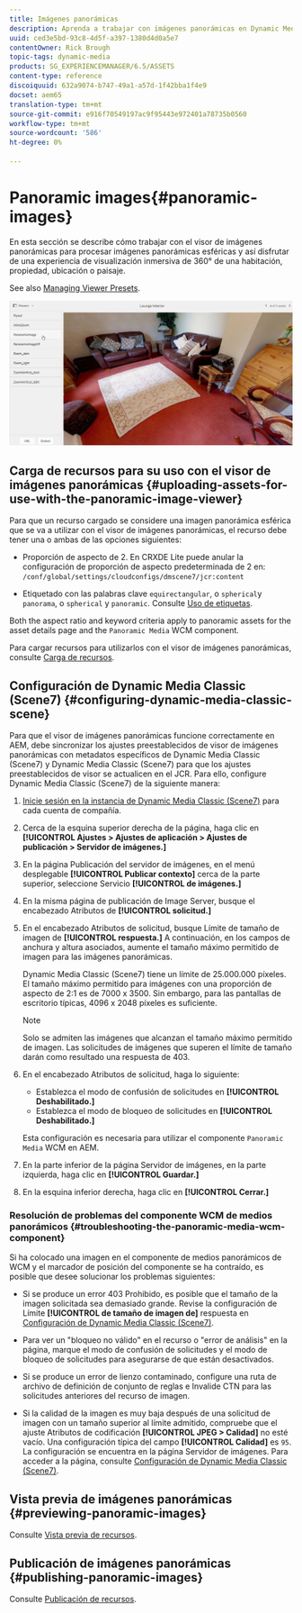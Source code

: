 ```yaml
---
title: Imágenes panorámicas
description: Aprenda a trabajar con imágenes panorámicas en Dynamic Media.
uuid: ced3e5bd-93c8-4d5f-a397-1380d4d0a5e7
contentOwner: Rick Brough
topic-tags: dynamic-media
products: SG_EXPERIENCEMANAGER/6.5/ASSETS
content-type: reference
discoiquuid: 632a9074-b747-49a1-a57d-1f42bba1f4e9
docset: aem65
translation-type: tm+mt
source-git-commit: e916f70549197ac9f95443e972401a78735b0560
workflow-type: tm+mt
source-wordcount: '586'
ht-degree: 0%

---
```



# Panoramic images{#panoramic-images}

En esta sección se describe cómo trabajar con el visor de imágenes panorámicas para procesar imágenes panorámicas esféricas y así disfrutar de una experiencia de visualización inmersiva de 360° de una habitación, propiedad, ubicación o paisaje.

See also [Managing Viewer Presets](/help/assets/managing-viewer-presets.md).

![panoramic-image2](assets/panoramic-image2.png)

## Carga de recursos para su uso con el visor de imágenes panorámicas {#uploading-assets-for-use-with-the-panoramic-image-viewer}

Para que un recurso cargado se considere una imagen panorámica esférica que se va a utilizar con el visor de imágenes panorámicas, el recurso debe tener una o ambas de las opciones siguientes:

* Proporción de aspecto de 2.
En CRXDE Lite puede anular la configuración de proporción de aspecto predeterminada de 2 en:
   `/conf/global/settings/cloudconfigs/dmscene7/jcr:content`

* Etiquetado con las palabras clave `equirectangular`, o `spherical`y `panorama`, o `spherical` y `panoramic`. Consulte [Uso de etiquetas](/help/sites-authoring/tags.md).

Both the aspect ratio and keyword criteria apply to panoramic assets for the asset details page and the `Panoramic Media` WCM component.

Para cargar recursos para utilizarlos con el visor de imágenes panorámicas, consulte [Carga de recursos](/help/assets/managing-assets-touch-ui.md#uploading-assets).

## Configuración de Dynamic Media Classic (Scene7) {#configuring-dynamic-media-classic-scene}

Para que el visor de imágenes panorámicas funcione correctamente en AEM, debe sincronizar los ajustes preestablecidos de visor de imágenes panorámicas con metadatos específicos de Dynamic Media Classic (Scene7) y Dynamic Media Classic (Scene7) para que los ajustes preestablecidos de visor se actualicen en el JCR. Para ello, configure Dynamic Media Classic (Scene7) de la siguiente manera:

1. [Inicie sesión en la instancia de Dynamic Media Classic (Scene7)](https://www.adobe.com/marketing-cloud/experience-manager/scene7-login.html) para cada cuenta de compañía.

1. Cerca de la esquina superior derecha de la página, haga clic en **[!UICONTROL Ajustes > Ajustes de aplicación > Ajustes de publicación > Servidor de imágenes.]**
1. En la página Publicación del servidor de imágenes, en el menú desplegable **[!UICONTROL Publicar contexto]** cerca de la parte superior, seleccione Servicio **[!UICONTROL de imágenes.]**

1. En la misma página de publicación de Image Server, busque el encabezado Atributos de **[!UICONTROL solicitud.]**
1. En el encabezado Atributos de solicitud, busque Límite de tamaño de imagen de **[!UICONTROL respuesta.]** A continuación, en los campos de anchura y altura asociados, aumente el tamaño máximo permitido de imagen para las imágenes panorámicas.

   Dynamic Media Classic (Scene7) tiene un límite de 25.000.000 píxeles. El tamaño máximo permitido para imágenes con una proporción de aspecto de 2:1 es de 7000 x 3500. Sin embargo, para las pantallas de escritorio típicas, 4096 x 2048 píxeles es suficiente.

   >[!NOTE]
   >
   >Solo se admiten las imágenes que alcanzan el tamaño máximo permitido de imagen. Las solicitudes de imágenes que superen el límite de tamaño darán como resultado una respuesta de 403.

1. En el encabezado Atributos de solicitud, haga lo siguiente:

   * Establezca el modo de confusión de solicitudes en **[!UICONTROL Deshabilitado.]**
   * Establezca el modo de bloqueo de solicitudes en **[!UICONTROL Deshabilitado.]**

   Esta configuración es necesaria para utilizar el componente `Panoramic Media` WCM en AEM.

1. En la parte inferior de la página Servidor de imágenes, en la parte izquierda, haga clic en **[!UICONTROL Guardar.]**

1. En la esquina inferior derecha, haga clic en **[!UICONTROL Cerrar.]**

### Resolución de problemas del componente WCM de medios panorámicos {#troubleshooting-the-panoramic-media-wcm-component}

Si ha colocado una imagen en el componente de medios panorámicos de WCM y el marcador de posición del componente se ha contraído, es posible que desee solucionar los problemas siguientes:

* Si se produce un error 403 Prohibido, es posible que el tamaño de la imagen solicitada sea demasiado grande. Revise la configuración de Límite **[!UICONTROL de tamaño de imagen de]** respuesta en [Configuración de Dynamic Media Classic (Scene7)](/help/assets/panoramic-images.md#configuring%20dynamic%20media%20classic%20(scene7)).

* Para ver un &quot;bloqueo no válido&quot; en el recurso o &quot;error de análisis&quot; en la página, marque el modo de confusión de solicitudes y el modo de bloqueo de solicitudes para asegurarse de que están desactivados.
* Si se produce un error de lienzo contaminado, configure una ruta de archivo de definición de conjunto de reglas e Invalide CTN para las solicitudes anteriores del recurso de imagen.
* Si la calidad de la imagen es muy baja después de una solicitud de imagen con un tamaño superior al límite admitido, compruebe que el ajuste Atributos de codificación **[!UICONTROL JPEG > Calidad]** no esté vacío. Una configuración típica del campo **[!UICONTROL Calidad]** es `95`. La configuración se encuentra en la página Servidor de imágenes. Para acceder a la página, consulte [Configuración de Dynamic Media Classic (Scene7)](/help/assets/panoramic-images.md#configuring%20dynamic%20media%20classic%20(scene7)).

## Vista previa de imágenes panorámicas {#previewing-panoramic-images}

Consulte [Vista previa de recursos](/help/assets/previewing-assets.md).

## Publicación de imágenes panorámicas {#publishing-panoramic-images}

Consulte [Publicación de recursos](/help/assets/publishing-dynamicmedia-assets.md).
